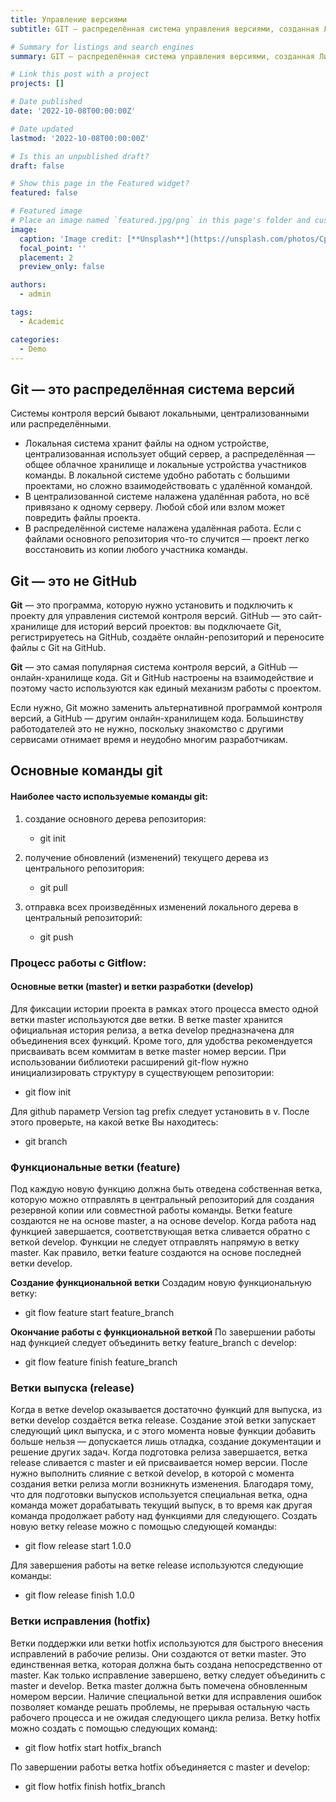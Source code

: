 ```yaml
---
title: Управление версиями
subtitle: GIT — распределённая система управления версиями, созданная Линусом Торвальдсом для управления разработкой ядра Linux и в настоящее время получившая очень широкое распространение в среде разработчиков программного обеспечения.

# Summary for listings and search engines
summary: GIT — распределённая система управления версиями, созданная Линусом Торвальдсом для управления разработкой ядра Linux и в настоящее время получившая очень широкое распространение в среде разработчиков программного обеспечения.

# Link this post with a project
projects: []

# Date published
date: '2022-10-08T00:00:00Z'

# Date updated
lastmod: '2022-10-08T00:00:00Z'

# Is this an unpublished draft?
draft: false

# Show this page in the Featured widget?
featured: false

# Featured image
# Place an image named `featured.jpg/png` in this page's folder and customize its options here.
image:
  caption: 'Image credit: [**Unsplash**](https://unsplash.com/photos/CpkOjOcXdUY)'
  focal_point: ''
  placement: 2
  preview_only: false

authors:
  - admin

tags:
  - Academic

categories:
  - Demo
---
```


## Git — это распределённая система версий 

Системы контроля версий бывают локальными, централизованными или распределёнными.

 * Локальная система хранит файлы на одном устройстве, централизованная использует общий сервер, а распределённая — общее облачное хранилище и локальные устройства участников команды. В локальной системе удобно работать с большими проектами, но сложно взаимодействовать с удалённой командой.
 * В централизованной системе налажена удалённая работа, но всё привязано к одному серверу. Любой сбой или взлом может повредить файлы проекта.
 * В распределённой системе налажена удалённая работа. Если с файлами основного репозитория что-то случится — проект легко восстановить из копии любого участника команды.

## Git — это не GitHub
 **Git** — это программа, которую нужно установить и подключить к проекту для управления системой контроля версий. GitHub — это сайт-хранилище для историй версий проектов: вы подключаете Git, регистрируетесь на GitHub, создаёте онлайн-репозиторий и переносите файлы с Git на GitHub.

 **Git** — это самая популярная система контроля версий, а GitHub — онлайн-хранилище кода. Git и GitHub настроены на взаимодействие и поэтому часто используются как единый механизм работы с проектом.

 Если нужно, Git можно заменить альтернативной программой контроля версий, а GitHub — другим онлайн-хранилищем кода. Большинству работодателей это не нужно, поскольку знакомство с другими сервисами отнимает время и неудобно многим разработчикам.

## Основные команды git

#### Наиболее часто используемые команды git:

1. создание основного дерева репозитория:

   * git init

2. получение обновлений (изменений) текущего дерева из центрального репозитория:

   * git pull

3. отправка всех произведённых изменений локального дерева в центральный репозиторий:

   * git push

###  Процесс работы с Gitflow:
 #### Основные ветки (master) и ветки разработки (develop)

 Для фиксации истории проекта в рамках этого процесса вместо одной ветки master используются две ветки. В ветке master хранится официальная история релиза, а ветка develop предназначена для объединения всех функций. Кроме того, для удобства рекомендуется присваивать всем коммитам в ветке master номер версии. При использовании библиотеки расширений git-flow нужно инициализировать структуру в существующем репозитории:

  * git flow init

Для github параметр Version tag prefix следует установить в v.
После этого проверьте, на какой ветке Вы находитесь:

  * git branch


### Функциональные ветки (feature)

Под каждую новую функцию должна быть отведена собственная ветка, которую можно отправлять в центральный репозиторий для создания резервной копии или совместной работы команды. Ветки feature создаются не на основе master, а на основе develop. Когда работа над функцией завершается, соответствующая ветка сливается обратно с веткой develop. Функции не следует отправлять напрямую в ветку master.
Как правило, ветки feature создаются на основе последней ветки develop.

**Создание функциональной ветки** Создадим новую функциональную ветку:

   * git flow feature start feature_branch

**Окончание работы с функциональной веткой** По завершении работы над функцией
следует объединить ветку feature_branch с develop:

   * git flow feature finish feature_branch

### Ветки выпуска (release)
Когда в ветке develop оказывается достаточно функций для выпуска, из ветки develop создаётся ветка release. Создание этой ветки запускает следующий цикл выпуска, и с этого момента новые функции добавить больше нельзя — допускается лишь отладка, создание документации и решение других задач. Когда подготовка релиза завершается, ветка release сливается с master и ей присваивается номер версии. После нужно выполнить слияние с веткой develop, в которой с момента создания ветки релиза могли возникнуть изменения.
Благодаря тому, что для подготовки выпусков используется специальная ветка, одна команда может дорабатывать текущий выпуск, в то время как другая команда продолжает работу над функциями для следующего.
Создать новую ветку release можно с помощью следующей команды:

   * git flow release start 1.0.0

Для завершения работы на ветке release используются следующие команды:

   * git flow release finish 1.0.0

 ### Ветки исправления (hotfix)

Ветки поддержки или ветки hotfix используются для быстрого внесения исправлений в рабочие релизы. Они создаются от ветки master. Это единственная ветка, которая должна быть создана непосредственно от master. Как только исправление завершено, ветку следует объединить с master и develop. Ветка master должна быть помечена обновленным номером версии. Наличие специальной ветки для исправления ошибок позволяет команде решать проблемы, не прерывая остальную часть рабочего процесса и не ожидая следующего цикла релиза.
Ветку hotfix можно создать с помощью следующих команд:

 * git flow hotfix start hotfix_branch

 По завершении работы ветка hotfix объединяется с master и develop:

* git flow hotfix finish hotfix_branch






